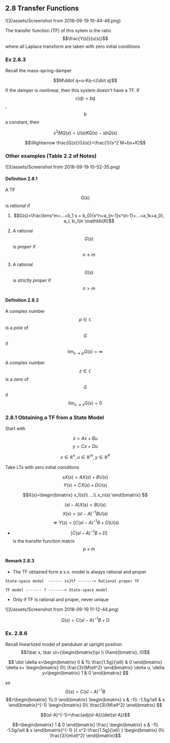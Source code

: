 ## 2.8 Transfer Functions

![](/assets/Screenshot from 2018-09-19 10-44-48.png)

The transfer function (TF) of this sytem is the ratio $$\frac{Y(s)}{u(s)}$$ where all Laplace transform are taken with zero initial conditions

### Ex 2.8.3

Recall the mass-spring-damper

$$M\ddot q=u-Kq-c(\dot q)$$

If the damper is nonlinear, then this system doesn't have a TF. If $$c(\dot q)=b\dot q$$, $$b$$ a constant, then

$$s^2MQ(s)=U(s)KQ(s)-sbQ(s)$$

$$\Rightarrow \frac{Q(s)}{U(s)}=\frac{1}{s^2 M+bs+K}$$

### Other examples (Table 2.2 of Notes)

![](/assets/Screenshot from 2018-09-19 10-52-35.png)

#### Definition 2.8.1

A TF $$G(s)$$ is *rational* if

1. $$G(s)=\frac{bms^m+...+b_1 s + b_0}{s^n+a_{n-1}s^{n-1}+...+a_1s+a_0}, a_i, b_i\in \mathbb{R}$$

2. A rational $$G(s)$$ is *proper* if $$n\leq m$$
3. A rational $$G(s)$$ is *strictly proper* if $$n>m$$

#### Definition 2.8.2

A complex number $$p\in \mathbb{C}$$ is a *pole* of $$G$$ if $$\lim_{s\rightarrow p} G(s)=\infty$$

A complex number $$z\in \mathbb{C}$$ is a *zero* of $$G$$ if $$\lim_{s\rightarrow z}G(s)=0$$

### 2.8.1 Obtaining a TF from a State Model

Start with

$$\dot x=Ax+Bu$$
$$y=Cx+Du$$

$$x\in \mathbb{R}^n, u\in \mathbb{R}^m, y\in \mathbb{R}^P$$

Take LTs with zero initial coniditons

$$sX(s)=AX(s)+BU(s)$$
$$Y(s)=CX(s)+DU(s)$$

$$X(s)=\begin{bmatrix}
x_1(s)\\
...\\
x_n(s)
\end{bmatrix}
$$

$$(sI-A)X(s)=BU(s)$$
$$X(s)=(sI-A)^{-1}BU(s)$$
$$\Rightarrow Y(s)=[C(sI-A)^{-1}B+D]U(s)$$
- $$[C(sI-A)^{-1}B+D]$$ is the transfer function matrix $$p\times m$$

#### Remark 2.8.3
- The TF obtained form a s.s. model is always rational and proper

```
State-space model  ------ ss2tf -------> Rational proper TF

TF model ------- ? -------> State-space model
```

- Only if TF is rational and proper, never unique

![](/assets/Screenshot from 2018-09-19 11-12-44.png)

$$G(s)=C(sI-A)^{-1}B+D$$

### Ex. 2.8.6

Recall linearlized model of pendulum at upright position $$(\bar x, \bar u)=(\begin{bmatrix}\pi \\ 0\end{bmatrix}, 0)$$

$$
\dot \delta x=\begin{bmatrix}
0 & 1\\
\frac{1.5g}{\ell} & 0
\end{bmatrix}
\delta x+
\begin{bmatrix}
0\\
\frac{3}{M\ell^2}
\end{bmatrix} \delta u,
\delta y=\begin{bmatrix}
1 & 0
\end{bmatrix}
$$

so $$G(s)=C(sI-A)^{-1} B$$
$$=\begin{bmatrix}
1\\
0
\end{bmatrix}
\begin{bmatrix}
s & -1\\
-1.5g/\ell & s
\end{bmatrix}^{-1}
\begin{bmatrix}
0\\
\frac{3}{M\ell^2}
\end{bmatrix}
$$

$$(sI-A)^{-1}=\frac{adj(sI-A)}{det(sI-A)}$$

$$=\begin{bmatrix}
1 & 0
\end{bmatrix}
\frac{
\begin{bmatrix}
s & -1\\
-1.5g/\ell & s
\end{bmatrix}^{-1}
}{
s^2-\frac{1.5g}{\ell}
}
\begin{bmatrix}
0\\
\frac{3}{m\ell^2}
\end{bmatrix}$$